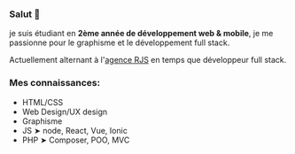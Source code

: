 ### Salut 👋

je suis étudiant en **2ème année de développement web & mobile**, je me passionne pour le graphisme et le développement full stack.

Actuellement alternant à l'[agence RJS](https://github.com/Agence-RJS) en temps que développeur full stack.

### Mes connaissances:

- HTML/CSS
- Web Design/UX design
- Graphisme
- JS ➤ node, React, Vue, Ionic
- PHP ➤ Composer, POO, MVC
